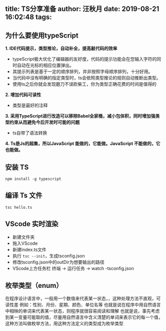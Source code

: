 title: TS分享准备
author: 汪秋月
date: 2019-08-21 16:02:48
tags:
---
## 为什么要使用typeScript

**1. IDE代码提示，类型推论，自动补全，提高敲代码的效率**
	
- typeScript极大优化了编辑器的友好度，代码的提示功能会在您输入字符的同时自动在光标的相应位置弹出。
- 其提示列表是基于一定的顺序排列，并非按照字母顺序排列，十分好用。
- 当代码中没有明确的指定类型时，ts会依照类型推论的规则自动推断出类型。
- 使用ts之后你就会发现磨刀不误砍柴工，你为类型正确花费的时间是值得的


**2. 增加代码可读性**

- 类型是最好的注释

**3. 采用TypeScript进行改造可以移除Babel全家桶，减小包体积，同时增加强类型约束从而避免今后开发时可能的问题**
- ts自带了语法转换


**4. Ts是Js的超集，所以JavaScript 能做的，它能做。JavaScript 不能做的，它也能做。**


## 安装 TS
```
npm install -g typescript
```

## 编译 Ts 文件

```
tsc hello.ts
```


## VScode 实时渲染

- 新建文件夹
- 拖入VScode
- 新建index.ts文件
- 执行 ` tsc --init `，生成tsconfig.json
- 修改tsconfig.json中的outDir为想要输出的路径
- VScode上方任务栏 终端 -> 运行任务 -> watch -tsconfig.json




## 枚举类型（enum）

在程序设计语言中，一般用一个数值来代表某一状态，，这种处理方法不直观，可读性差
例如：性别、月份、星期、颜色、单位名等
也就是说在程序中用自然语言中相映的单词来代表某一状态，则程序就很容易阅读和理解
也就是说，事先考虑到某一变量可能取的值，尽量用自然语言中含义清楚的单词来表示它的每一个值，这种方法叫做枚举方法，用这种方法定义的类型成为枚举类型